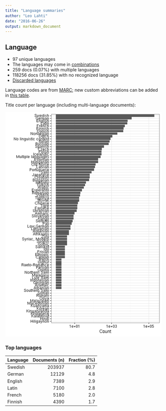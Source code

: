 ```yaml
---
title: "Language summaries"
author: "Leo Lahti"
date: "2016-06-26"
output: markdown_document
---
```


## Language

 * 97 unique languages
 * The languages may come in [combinations](output.tables/language_conversions.csv)
 * 259 docs (0.07%) with multiple languages
 * 118256 docs (31.85%) with no recognized language 
 * [Discarded languages](output.tables/language_discarded.csv)

Language codes are from [MARC](http://www.loc.gov/marc/languages/language_code.html); new custom abbreviations can be added in [this table](https://github.com/rOpenGov/bibliographica/blob/master/inst/extdata/language_abbreviations.csv).

Title count per language (including multi-language documents):

![plot of chunk summarylang](figure/summarylang-1.png)


### Top languages


|Language | Documents (n)| Fraction (%)|
|:--------|-------------:|------------:|
|Swedish  |        203937|         80.7|
|German   |         12129|          4.8|
|English  |          7389|          2.9|
|Latin    |          7100|          2.8|
|French   |          5180|          2.0|
|Finnish  |          4390|          1.7|

